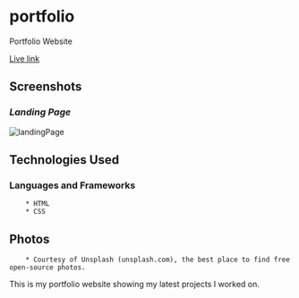 # portfolio
Portfolio Website

[Live link](https://hemlatabhundhoo.co/)
## Screenshots

### _Landing Page_
![landingPage](images/.png)

## Technologies Used

### Languages and Frameworks
		* HTML
		* CSS   

## Photos
		* Courtesy of Unsplash (unsplash.com), the best place to find free open-source photos.

This is my portfolio website showing my latest projects I worked on.
